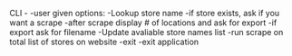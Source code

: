 CLI -
    -user given options:
        -Lookup store name
            -if store exists, ask if you want a scrape
                -after scrape display # of locations and ask for export
                    -if export ask for filename
        -Update avaliable store names list
            -run scrape on total list of stores on website
        -exit
            -exit application


    